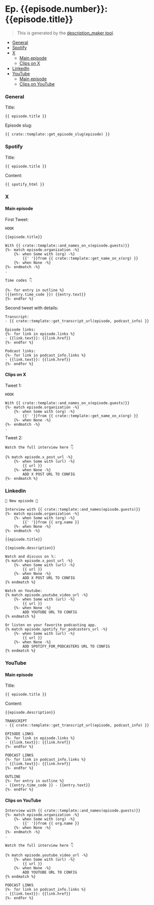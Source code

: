 # Ep. {{episode.number}}: {{episode.title}}

> This is generated by the [description_maker tool](https://github.com/audrow-nash-podcast/text-tools/tree/main/description_maker).

- [General](#general)
- [Spotify](#spotify)
- [X](#x)
    - [Main episode](#main-episode)
    - [Clips on X](#clips-on-x)
- [LinkedIn](#linkedin)
- [YouTube](#youtube)
    - [Main episode](#main-episode-1)
    - [Clips on YouTube](#clips-on-youtube)

### General

Title:

```
{{ episode.title }}
```

Episode slug:

```
{{ crate::template::get_episode_slug(episode) }}
```

### Spotify

Title:

```
{{ episode.title }}
```

Content:

```html
{{ spotify_html }}
```

### X

#### Main episode

First Tweet:

```
HOOK

{{episode.title}}

With {{ crate::template::and_names_on_x(episode.guests)}}
{%- match episode.organization -%}
    {%- when Some with (org) -%}
        {{' '}}from {{ crate::template::get_name_on_x(org) }}
    {%- when None -%}
{%- endmatch -%}
.

Time codes 👇

{%- for entry in outline %}
({{entry.time_code }}) {{entry.text}}
{%- endfor %}
```

Second tweet with details:

```text
Transcript:
- {{ crate::template::get_transcript_url(episode, podcast_info) }}

Episode links:
{%- for link in episode.links %}
- {{link.text}}: {{link.href}}
{%- endfor %}

Podcast links:
{%- for link in podcast_info.links %}
- {{link.text}}: {{link.href}}
{%- endfor %}
```

#### Clips on X

Tweet 1:

```text
HOOK

With {{ crate::template::and_names_on_x(episode.guests)}}
{%- match episode.organization -%}
    {%- when Some with (org) -%}
        {{' '}}from {{ crate::template::get_name_on_x(org) }}
    {%- when None -%}
{%- endmatch -%}
.
```

Tweet 2:

```text
Watch the full interview here 👇

{% match episode.x_post_url -%}
    {%- when Some with (url) -%}
        {{ url }}
    {%- when None -%}
        ADD X POST URL TO CONFIG
{%- endmatch %}
```

### LinkedIn

```text
🚨 New episode 🚨

Interview with {{ crate::template::and_names(episode.guests)}}
{%- match episode.organization -%}
    {%- when Some with (org) -%}
        {{' '}}from {{ org.name }}
    {%- when None -%}
{%- endmatch -%}
.
{{episode.title}}

{{episode.description}}

Watch and discuss on 𝕏:
{% match episode.x_post_url -%}
    {%- when Some with (url) -%}
        {{ url }}
    {%- when None -%}
        ADD X POST URL TO CONFIG
{% endmatch %}

Watch on Youtube:
{% match episode.youtube_video_url -%}
    {%- when Some with (url) -%}
        {{ url }}
    {%- when None -%}
        ADD YOUTUBE URL TO CONFIG
{% endmatch %}

Or listen on your favorite podcasting app.
{% match episode.spotify_for_podcasters_url -%}
    {%- when Some with (url) -%}
        {{ url }}
    {%- when None -%}
        ADD SPOTIFY_FOR_PODCASTERS URL TO CONFIG
{% endmatch %}
```

### YouTube

#### Main episode

Title:

```text
{{ episode.title }}
```

Content:

```text
{{episode.description}}

TRANSCRIPT
- {{ crate::template::get_transcript_url(episode, podcast_info) }}

EPISODE LINKS
{%- for link in episode.links %}
- {{link.text}}: {{link.href}}
{%- endfor %}

PODCAST LINKS
{%- for link in podcast_info.links %}
- {{link.text}}: {{link.href}}
{%- endfor %}

OUTLINE
{%- for entry in outline %}
- {{entry.time_code }} - {{entry.text}}
{%- endfor %}
```

#### Clips on YouTube

```text
Interview with {{ crate::template::and_names(episode.guests)}}
{%- match episode.organization -%}
    {%- when Some with (org) -%}
        {{' '}}from {{ org.name }}
    {%- when None -%}
{%- endmatch -%}
.

Watch the full interview here 👇

{% match episode.youtube_video_url -%}
    {%- when Some with (url) -%}
        {{ url }}
    {%- when None -%}
        ADD YOUTUBE URL TO CONFIG
{% endmatch %}

PODCAST LINKS
{%- for link in podcast_info.links %}
- {{link.text}}: {{link.href}}
{%- endfor %}
```